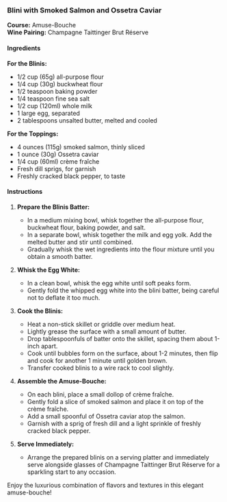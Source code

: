 ### Blini with Smoked Salmon and Ossetra Caviar

**Course:** Amuse-Bouche  
**Wine Pairing:** Champagne Taittinger Brut Réserve

#### Ingredients

**For the Blinis:**
- 1/2 cup (65g) all-purpose flour  
- 1/4 cup (30g) buckwheat flour  
- 1/2 teaspoon baking powder  
- 1/4 teaspoon fine sea salt  
- 1/2 cup (120ml) whole milk  
- 1 large egg, separated  
- 2 tablespoons unsalted butter, melted and cooled  

**For the Toppings:**
- 4 ounces (115g) smoked salmon, thinly sliced  
- 1 ounce (30g) Ossetra caviar  
- 1/4 cup (60ml) crème fraîche  
- Fresh dill sprigs, for garnish  
- Freshly cracked black pepper, to taste  

#### Instructions

1. **Prepare the Blinis Batter:**
   - In a medium mixing bowl, whisk together the all-purpose flour, buckwheat flour, baking powder, and salt.
   - In a separate bowl, whisk together the milk and egg yolk. Add the melted butter and stir until combined.
   - Gradually whisk the wet ingredients into the flour mixture until you obtain a smooth batter.

2. **Whisk the Egg White:**
   - In a clean bowl, whisk the egg white until soft peaks form.
   - Gently fold the whipped egg white into the blini batter, being careful not to deflate it too much.

3. **Cook the Blinis:**
   - Heat a non-stick skillet or griddle over medium heat.
   - Lightly grease the surface with a small amount of butter.
   - Drop tablespoonfuls of batter onto the skillet, spacing them about 1-inch apart.
   - Cook until bubbles form on the surface, about 1-2 minutes, then flip and cook for another 1 minute until golden brown.
   - Transfer cooked blinis to a wire rack to cool slightly.

4. **Assemble the Amuse-Bouche:**
   - On each blini, place a small dollop of crème fraîche.
   - Gently fold a slice of smoked salmon and place it on top of the crème fraîche.
   - Add a small spoonful of Ossetra caviar atop the salmon.
   - Garnish with a sprig of fresh dill and a light sprinkle of freshly cracked black pepper.

5. **Serve Immediately:**
   - Arrange the prepared blinis on a serving platter and immediately serve alongside glasses of Champagne Taittinger Brut Réserve for a sparkling start to any occasion.

Enjoy the luxurious combination of flavors and textures in this elegant amuse-bouche!